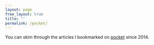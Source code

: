 ```yaml
---
layout: page
free_layout: true
title: ''
permalink: /pocket/
---
```


You can skim through the articles I bookmarked on [pocket](http://getpocket.com) since 2014.

<div id="pocket-items">
</div>

<script type="text/javascript">
window.fetch('/pocket.json')
.then((response) => response.json())
.then(pocketItems => {
  console.log('pocketItems', pocketItems)
  const pocketItemsContainer = document.getElementById('pocket-items')

  const $searchable = document.createElement('ul')
  $searchable.classList.add('searchable')
  $searchable.classList.add('fade-out-bottom')
  pocketItemsContainer.appendChild($searchable)
  window.initSearchable($searchable)
  console.time('render')
  const fragment = document.createDocumentFragment()

  pocketItems.items.forEach(function (itemToAdd) {
    if (!itemToAdd) return
    const li = document.createElement('li')
    li.innerHTML = `
      <b>${itemToAdd.date} &nbsp; <a target="_blank" href="${itemToAdd.url}">${itemToAdd.title}</a></b><br/>
    `
    li.setAttribute('class', 'pocket-item')
    fragment.appendChild(li)
  })

  $searchable.appendChild(fragment)
  console.timeEnd('render')
})
</script>
